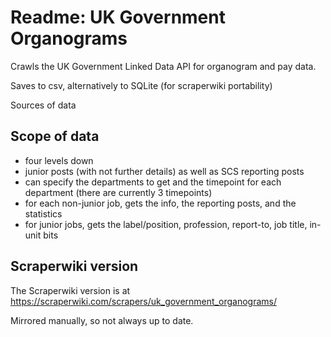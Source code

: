 Readme: UK Government Organograms
==========

Crawls the UK Government Linked Data API for organogram and pay data.

Saves to csv, alternatively to SQLite (for scraperwiki portability)

Sources of data

Scope of data
-------
* four levels down
* junior posts (with not further details) as well as SCS reporting posts
* can specify the departments to get and the timepoint for each department (there are currently 3 timepoints)
* for each non-junior job, gets the info, the reporting posts, and the statistics
* for junior jobs, gets the label/position, profession, report-to, job title, in-unit bits

Scraperwiki version
---------
The Scraperwiki version is at https://scraperwiki.com/scrapers/uk_government_organograms/

Mirrored manually, so not always up to date.